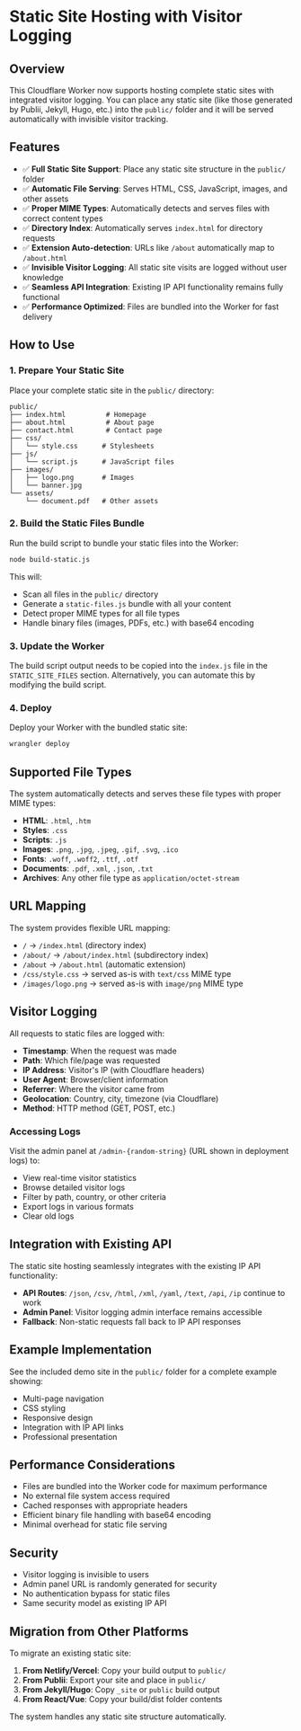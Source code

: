 # Static Site Hosting with Visitor Logging

## Overview

This Cloudflare Worker now supports hosting complete static sites with integrated visitor logging. You can place any static site (like those generated by Publii, Jekyll, Hugo, etc.) into the `public/` folder and it will be served automatically with invisible visitor tracking.

## Features

- ✅ **Full Static Site Support**: Place any static site structure in the `public/` folder
- ✅ **Automatic File Serving**: Serves HTML, CSS, JavaScript, images, and other assets
- ✅ **Proper MIME Types**: Automatically detects and serves files with correct content types  
- ✅ **Directory Index**: Automatically serves `index.html` for directory requests
- ✅ **Extension Auto-detection**: URLs like `/about` automatically map to `/about.html`
- ✅ **Invisible Visitor Logging**: All static site visits are logged without user knowledge
- ✅ **Seamless API Integration**: Existing IP API functionality remains fully functional
- ✅ **Performance Optimized**: Files are bundled into the Worker for fast delivery

## How to Use

### 1. Prepare Your Static Site

Place your complete static site in the `public/` directory:

```
public/
├── index.html          # Homepage
├── about.html          # About page  
├── contact.html        # Contact page
├── css/
│   └── style.css      # Stylesheets
├── js/
│   └── script.js      # JavaScript files
├── images/
│   ├── logo.png       # Images
│   └── banner.jpg
└── assets/
    └── document.pdf   # Other assets
```

### 2. Build the Static Files Bundle

Run the build script to bundle your static files into the Worker:

```bash
node build-static.js
```

This will:
- Scan all files in the `public/` directory
- Generate a `static-files.js` bundle with all your content
- Detect proper MIME types for all file types
- Handle binary files (images, PDFs, etc.) with base64 encoding

### 3. Update the Worker

The build script output needs to be copied into the `index.js` file in the `STATIC_SITE_FILES` section. Alternatively, you can automate this by modifying the build script.

### 4. Deploy

Deploy your Worker with the bundled static site:

```bash
wrangler deploy
```

## Supported File Types

The system automatically detects and serves these file types with proper MIME types:

- **HTML**: `.html`, `.htm`
- **Styles**: `.css`
- **Scripts**: `.js`
- **Images**: `.png`, `.jpg`, `.jpeg`, `.gif`, `.svg`, `.ico`
- **Fonts**: `.woff`, `.woff2`, `.ttf`, `.otf`
- **Documents**: `.pdf`, `.xml`, `.json`, `.txt`
- **Archives**: Any other file type as `application/octet-stream`

## URL Mapping

The system provides flexible URL mapping:

- `/` → `/index.html` (directory index)
- `/about/` → `/about/index.html` (subdirectory index)
- `/about` → `/about.html` (automatic extension)
- `/css/style.css` → served as-is with `text/css` MIME type
- `/images/logo.png` → served as-is with `image/png` MIME type

## Visitor Logging

All requests to static files are logged with:

- **Timestamp**: When the request was made
- **Path**: Which file/page was requested  
- **IP Address**: Visitor's IP (with Cloudflare headers)
- **User Agent**: Browser/client information
- **Referrer**: Where the visitor came from
- **Geolocation**: Country, city, timezone (via Cloudflare)
- **Method**: HTTP method (GET, POST, etc.)

### Accessing Logs

Visit the admin panel at `/admin-{random-string}` (URL shown in deployment logs) to:

- View real-time visitor statistics
- Browse detailed visitor logs
- Filter by path, country, or other criteria
- Export logs in various formats
- Clear old logs

## Integration with Existing API

The static site hosting seamlessly integrates with the existing IP API functionality:

- **API Routes**: `/json`, `/csv`, `/html`, `/xml`, `/yaml`, `/text`, `/api`, `/ip` continue to work
- **Admin Panel**: Visitor logging admin interface remains accessible  
- **Fallback**: Non-static requests fall back to IP API responses

## Example Implementation

See the included demo site in the `public/` folder for a complete example showing:

- Multi-page navigation
- CSS styling  
- Responsive design
- Integration with IP API links
- Professional presentation

## Performance Considerations

- Files are bundled into the Worker code for maximum performance
- No external file system access required
- Cached responses with appropriate headers
- Efficient binary file handling with base64 encoding
- Minimal overhead for static file serving

## Security

- Visitor logging is invisible to users
- Admin panel URL is randomly generated for security
- No authentication bypass for static files
- Same security model as existing IP API

## Migration from Other Platforms

To migrate an existing static site:

1. **From Netlify/Vercel**: Copy your build output to `public/`
2. **From Publii**: Export your site and place in `public/`  
3. **From Jekyll/Hugo**: Copy `_site` or `public` build output
4. **From React/Vue**: Copy your build/dist folder contents

The system handles any static site structure automatically.